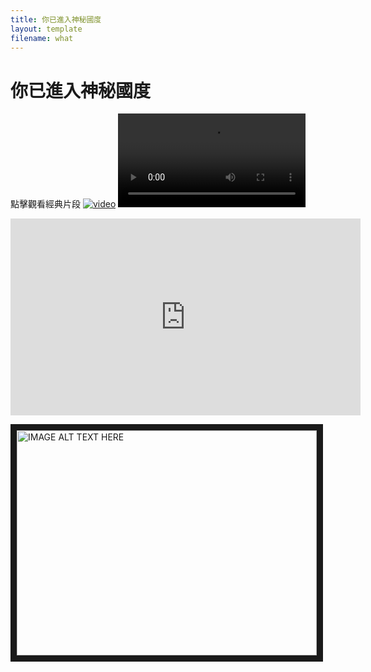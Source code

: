```yaml
---
title: 你已進入神秘國度
layout: template
filename: what
--- 
```


# 你已進入神秘國度

點擊觀看經典片段
[![video](https://img.youtube.com/vi/qo3H-VgXmHE/hqdefault.jpg)](https://www.youtube.com/watch?v=bxqLsrlakK8)
![video](img/rick.mp4)

<iframe width="560" height="315"
src="https://www.youtube.com/embed/bxqLsrlakK8?&autoplay=1"frameborder="0" 
allowfullscreen></iframe>

<a href="http://www.youtube.com/watch?feature=player_embedded&v=bxqLsrlakK8
" target="_blank"><img src="http://img.youtube.com/vi/qo3H-VgXmHE/0.jpg" 
alt="IMAGE ALT TEXT HERE" width="480" height="360" border="10" /></a>